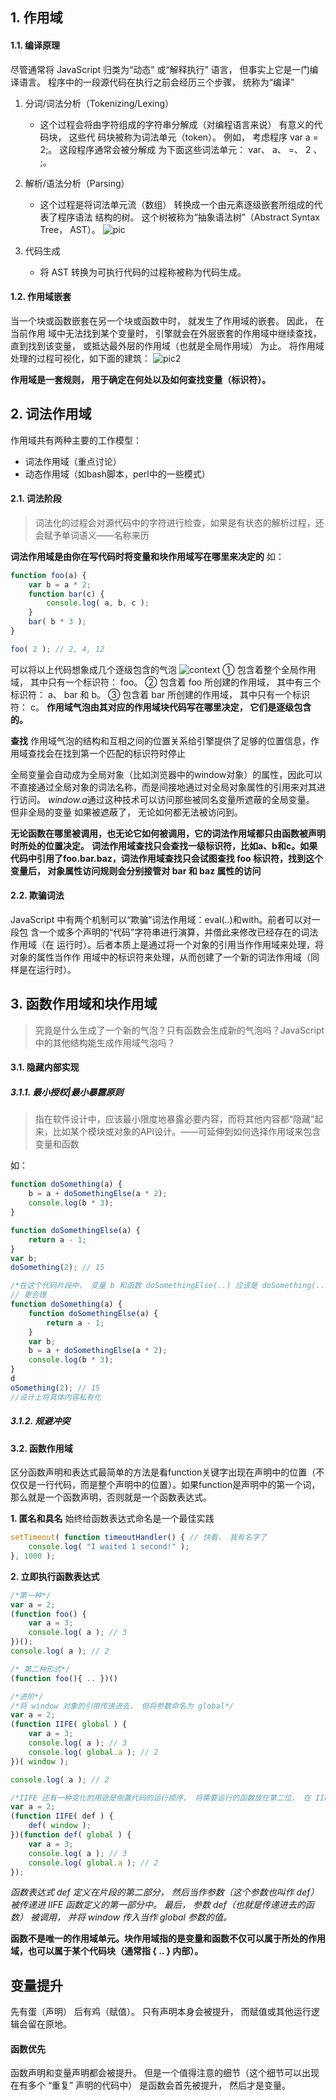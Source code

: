 ## 1. 作用域

#### 1.1. 编译原理

尽管通常将 JavaScript 归类为“动态” 或“解释执行” 语言， 但事实上它是一门编译语言。
程序中的一段源代码在执行之前会经历三个步骤， 统称为“编译”

1. 分词/词法分析（Tokenizing/Lexing）
    * 这个过程会将由字符组成的字符串分解成（对编程语言来说） 有意义的代码块， 这些代
码块被称为词法单元（token）。 例如， 考虑程序 var a = 2;。 这段程序通常会被分解成
为下面这些词法单元： var、 a、 =、 2 、 ;。

2. 解析/语法分析（Parsing）
    * 这个过程是将词法单元流（数组） 转换成一个由元素逐级嵌套所组成的代表了程序语法
结构的树。 这个树被称为“抽象语法树”（Abstract Syntax Tree， AST）。
    ![pic](./static/img/1.jpg)

3. 代码生成
    * 将 AST 转换为可执行代码的过程称被称为代码生成。 

#### 1.2. 作用域嵌套

当一个块或函数嵌套在另一个块或函数中时， 就发生了作用域的嵌套。 因此， 在当前作用
域中无法找到某个变量时， 引擎就会在外层嵌套的作用域中继续查找， 直到找到该变量，
或抵达最外层的作用域（也就是全局作用域） 为止。
将作用域处理的过程可视化，如下面的建筑：
![pic2](./static/img/2.png)

**作用域是一套规则， 用于确定在何处以及如何查找变量（标识符）。**

## 2. 词法作用域

作用域共有两种主要的工作模型：

* 词法作用域（重点讨论）
* 动态作用域（如bash脚本，perl中的一些模式）

#### 2.1. 词法阶段

> 词法化的过程会对源代码中的字符进行检查，如果是有状态的解析过程，还会赋予单词语义——名称来历

**词法作用域是由你在写代码时将变量和块作用域写在哪里来决定的**
如：

```js
function foo(a) {
    var b = a * 2;
    function bar(c) {
        console.log( a, b, c );
    }
    bar( b * 3 );
}

foo( 2 ); // 2, 4, 12
```

可以将以上代码想象成几个逐级包含的气泡
![context](./static/img/3.jpg)
① 包含着整个全局作用域， 其中只有一个标识符： foo。
② 包含着 foo 所创建的作用域， 其中有三个标识符： a、 bar 和 b。
③ 包含着 bar 所创建的作用域， 其中只有一个标识符： c。
**作用域气泡由其对应的作用域块代码写在哪里决定， 它们是逐级包含的。**

**查找**
作用域气泡的结构和互相之间的位置关系给引擎提供了足够的位置信息，作用域查找会在找到第一个匹配的标识符时停止

全局变量会自动成为全局对象（比如浏览器中的window对象）的属性，因此可以不直接通过全局对象的词法名称，而是间接地通过对全局对象属性的引用来对其进行访问。
*window.a*通过这种技术可以访问那些被同名变量所遮蔽的全局变量。 但非全局的变量
如果被遮蔽了， 无论如何都无法被访问到。

**无论函数在哪里被调用，也无论它如何被调用，它的词法作用域都只由函数被声明时所处的位置决定。**
**词法作用域查找只会查找一级标识符，比如a、b和c。如果代码中引用了foo.bar.baz，词法作用域查找只会试图查找 foo 标识符，找到这个变量后， 对象属性访问规则会分别接管对 bar 和 baz 属性的访问**

#### 2.2. 欺骗词法
JavaScript 中有两个机制可以“欺骗”词法作用域：eval(..)和with。前者可以对一段包
含一个或多个声明的“代码”字符串进行演算，并借此来修改已经存在的词法作用域（在
运行时）。后者本质上是通过将一个对象的引用当作作用域来处理，将对象的属性当作作
用域中的标识符来处理，从而创建了一个新的词法作用域（同样是在运行时）。


## 3. 函数作用域和块作用域

> 究竟是什么生成了一个新的气泡？只有函数会生成新的气泡吗？JavaScript中的其他结构能生成作用域气泡吗？


#### 3.1. 隐藏内部实现

##### 3.1.1. 最小授权|最小暴露原则

> 指在软件设计中，应该最小限度地暴露必要内容，而将其他内容都“隐藏”起来，比如某个模块或对象的API设计。——可延伸到如何选择作用域来包含变量和函数

如：

```js
function doSomething(a) {
    b = a + doSomethingElse(a * 2);
    console.log(b * 3);
}

function doSomethingElse(a) {
    return a - 1;
}
var b;
doSomething(2); // 15

/*在这个代码片段中， 变量 b 和函数 doSomethingElse(..) 应该是 doSomething(..) 内部具体实现的“私有” 内容。 给予外部作用域对 b 和 doSomethingElse(..) 的“访问权限” 不仅没有必要且危险*/
// 更合理
function doSomething(a) {
    function doSomethingElse(a) {
        return a - 1;
    }
    var b;
    b = a + doSomethingElse(a * 2);
    console.log(b * 3);
}
d
oSomething(2); // 15
//设计上将具体内容私有化
```

##### 3.1.2. 规避冲突

#### 3.2. 函数作用域

区分函数声明和表达式最简单的方法是看function关键字出现在声明中的位置（不仅仅是一行代码，而是整个声明中的位置）。如果function是声明中的第一个词，那么就是一个函数声明，否则就是一个函数表达式。

**1. 匿名和具名**
    始终给函数表达式命名是一个最佳实践

```JavaScript
setTimeout( function timeoutHandler() { // 快看， 我有名字了
    console.log( "I waited 1 second!" );
}, 1000 );
```

**2. 立即执行函数表达式**

```JavaScript
/*第一种*/
var a = 2;
(function foo() {
    var a = 3;
    console.log( a ); // 3
})();
console.log( a ); // 2

/* 第二种形式*/
(function foo(){ .. })()

/*进阶*/
/*将 window 对象的引用传递进去， 但将参数命名为 global*/
var a = 2;
(function IIFE( global ) {
    var a = 3;
    console.log( a ); // 3
    console.log( global.a ); // 2
})( window );

console.log( a ); // 2

/*IIFE 还有一种变化的用途是倒置代码的运行顺序， 将需要运行的函数放在第二位， 在 IIFE执行之后当作参数传递进去。*/
var a = 2;
(function IIFE( def ) {
    def( window );
})(function def( global ) {
    var a = 3;
    console.log( a ); // 3
    console.log( global.a ); // 2
});

```

*函数表达式 def 定义在片段的第二部分， 然后当作参数（这个参数也叫作 def） 被传递进
IIFE 函数定义的第一部分中。 最后， 参数 def（也就是传递进去的函数） 被调用， 并将
window 传入当作 global 参数的值。*

**函数不是唯一的作用域单元。块作用域指的是变量和函数不仅可以属于所处的作用域，也可以属于某个代码块（通常指 { .. } 内部）。**

## 变量提升

先有蛋（声明） 后有鸡（赋值）。
只有声明本身会被提升， 而赋值或其他运行逻辑会留在原地。 

#### 函数优先

函数声明和变量声明都会被提升。 但是一个值得注意的细节（这个细节可以出现在有多个
“重复” 声明的代码中） 是函数会首先被提升， 然后才是变量。